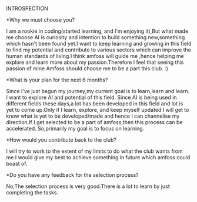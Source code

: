 INTROSPECTION

*Why we must choose you?

I am a rookie in coding(started learning, and I'm enjoying it),But what made me choose AI is curiosity and intention to build something new,something which hasn't been found yet.I want to keep learning and growing in this field to find my potential and contribute to various sectors which can improve the human standards of living.I think amfoss will guide me ,hence helping me explore and learn more about my passion.Therefore I feel that seeing this passion of mine Amfoss should choose  me to be a part this club. :)

*What is your plan for the next 6 months?

Since I've just begun my journey,my current goal is to learn,learn and learn. I want to explore AI and potential of this field. Since AI is being used in different fields these days,a lot has been developed in this field and lot is yet to come up.Only if I learn, explore, and keep myself updated I will get to know what is yet to be developed/made and hence I can channelise my direction.If I get selected to be a part of amfoss,then this process can be accelerated.   So,primarily my goal is to focus on learning.

*How would you contribute back to the club?

I will try to work to the extent of my limits to do what the club wants from me.I would give my best to achieve something in future which amfoss could boast of.


*Do you have any feedback for the selection process?


No,The selection process is very good.There is a lot to learn by just completing the tasks.

